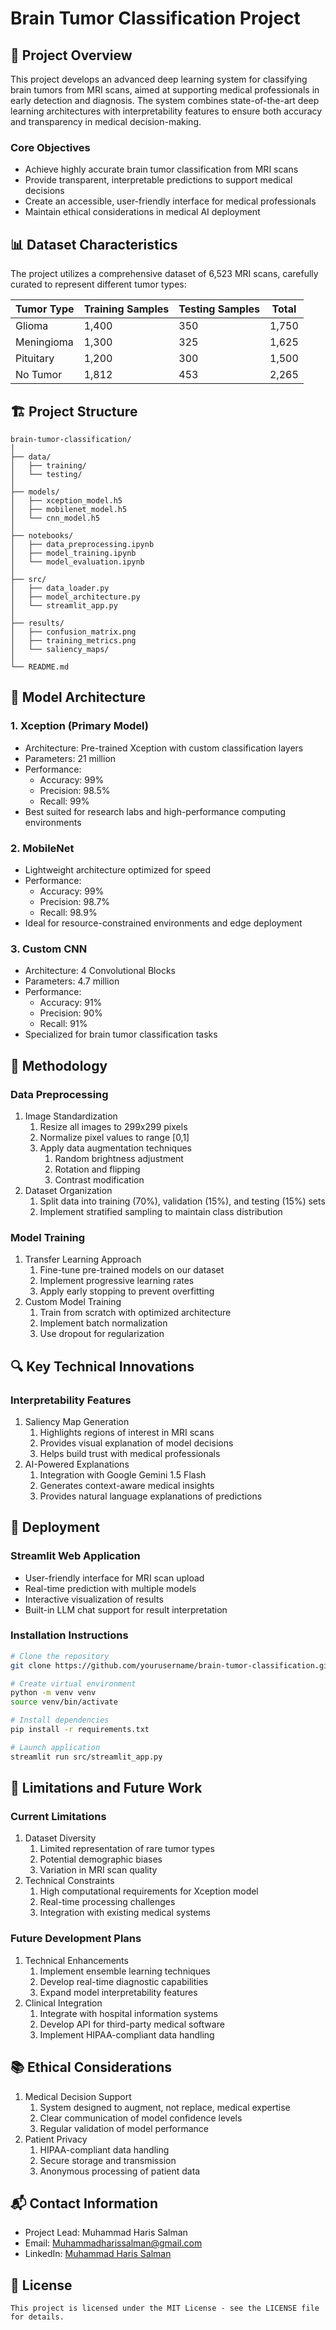 # Brain Tumor Classification Project

## 🧠 Project Overview

This project develops an advanced deep learning system for classifying brain tumors from MRI scans, aimed at supporting medical professionals in early detection and diagnosis. The system combines state-of-the-art deep learning architectures with interpretability features to ensure both accuracy and transparency in medical decision-making.

### Core Objectives

-   Achieve highly accurate brain tumor classification from MRI scans
-   Provide transparent, interpretable predictions to support medical decisions
-   Create an accessible, user-friendly interface for medical professionals
-   Maintain ethical considerations in medical AI deployment

## 📊 Dataset Characteristics

The project utilizes a comprehensive dataset of 6,523 MRI scans, carefully curated to represent different tumor types:

| Tumor Type | Training Samples | Testing Samples | Total |
|------------|------------------|-----------------|-------|
| Glioma     | 1,400            | 350             | 1,750 |
| Meningioma | 1,300            | 325             | 1,625 |
| Pituitary  | 1,200            | 300             | 1,500 |
| No Tumor   | 1,812            | 453             | 2,265 |

## 🏗 Project Structure

```
brain-tumor-classification/
│
├── data/
│   ├── training/
│   └── testing/
│
├── models/
│   ├── xception_model.h5
│   ├── mobilenet_model.h5
│   └── cnn_model.h5
│
├── notebooks/
│   ├── data_preprocessing.ipynb
│   ├── model_training.ipynb
│   └── model_evaluation.ipynb
│
├── src/
│   ├── data_loader.py
│   ├── model_architecture.py
│   └── streamlit_app.py
│
├── results/
│   ├── confusion_matrix.png
│   ├── training_metrics.png
│   └── saliency_maps/
│
└── README.md
```

## 🤖 Model Architecture

### 1. Xception (Primary Model)

-   Architecture: Pre-trained Xception with custom classification layers
-   Parameters: 21 million
-   Performance:
    -   Accuracy: 99%
    -   Precision: 98.5%
    -   Recall: 99%
-   Best suited for research labs and high-performance computing environments

### 2. MobileNet

-   Lightweight architecture optimized for speed
-   Performance:
    -   Accuracy: 99%
    -   Precision: 98.7%
    -   Recall: 98.9%
-   Ideal for resource-constrained environments and edge deployment

### 3. Custom CNN

-   Architecture: 4 Convolutional Blocks
-   Parameters: 4.7 million
-   Performance:
    -   Accuracy: 91%
    -   Precision: 90%
    -   Recall: 91%
-   Specialized for brain tumor classification tasks

## 📝 Methodology

### Data Preprocessing

1.  Image Standardization
    1.  Resize all images to 299x299 pixels
    2.  Normalize pixel values to range [0,1]
    3.  Apply data augmentation techniques
        1.  Random brightness adjustment
        2.  Rotation and flipping
        3.  Contrast modification
2.  Dataset Organization
    1.  Split data into training (70%), validation (15%), and testing (15%) sets
    2.  Implement stratified sampling to maintain class distribution

### Model Training

1.  Transfer Learning Approach
    1.  Fine-tune pre-trained models on our dataset
    2.  Implement progressive learning rates
    3.  Apply early stopping to prevent overfitting
2.  Custom Model Training
    1.  Train from scratch with optimized architecture
    2.  Implement batch normalization
    3.  Use dropout for regularization

## 🔍 Key Technical Innovations

### Interpretability Features

1.  Saliency Map Generation
    1.  Highlights regions of interest in MRI scans
    2.  Provides visual explanation of model decisions
    3.  Helps build trust with medical professionals
2.  AI-Powered Explanations
    1.  Integration with Google Gemini 1.5 Flash
    2.  Generates context-aware medical insights
    3.  Provides natural language explanations of predictions

## 🚀 Deployment

### Streamlit Web Application

-   User-friendly interface for MRI scan upload
-   Real-time prediction with multiple models
-   Interactive visualization of results
-   Built-in LLM chat support for result interpretation

### Installation Instructions

```bash
# Clone the repository
git clone https://github.com/yourusername/brain-tumor-classification.git

# Create virtual environment
python -m venv venv
source venv/bin/activate

# Install dependencies
pip install -r requirements.txt

# Launch application
streamlit run src/streamlit_app.py
```

## 🔬 Limitations and Future Work

### Current Limitations

1.  Dataset Diversity
    1.  Limited representation of rare tumor types
    2.  Potential demographic biases
    3.  Variation in MRI scan quality
2.  Technical Constraints
    1.  High computational requirements for Xception model
    2.  Real-time processing challenges
    3.  Integration with existing medical systems

### Future Development Plans

1.  Technical Enhancements
    1.  Implement ensemble learning techniques
    2.  Develop real-time diagnostic capabilities
    3.  Expand model interpretability features
2.  Clinical Integration
    1.  Integrate with hospital information systems
    2.  Develop API for third-party medical software
    3.  Implement HIPAA-compliant data handling

## 📚 Ethical Considerations

1.  Medical Decision Support
    1.  System designed to augment, not replace, medical expertise
    2.  Clear communication of model confidence levels
    3.  Regular validation of model performance
2.  Patient Privacy
    1.  HIPAA-compliant data handling
    2.  Secure storage and transmission
    3.  Anonymous processing of patient data

## 📬 Contact Information

-   Project Lead: Muhammad Haris Salman
-   Email: Muhammadharissalman@gmail.com
-   LinkedIn: [Muhammad Haris Salman](https://www.linkedin.com/in/muhammadharissalman)

## 📄 License

```
This project is licensed under the MIT License - see the LICENSE file for details.
```
